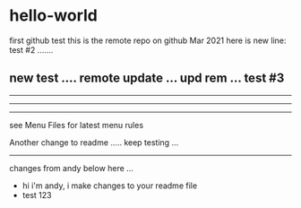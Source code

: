 # hello-world
first github test
this is the remote repo on github Mar 2021
here is new line: test #2 .......

new test .... remote update ... upd rem ... test #3
----------------------------------------------------
----------------------------------------------------
----------------------------------------------------
----------------------------------------------------

see Menu Files for latest menu rules

Another change to readme ..... keep testing ...

------------------------------------
changes from andy below here ...

   * hi i'm andy, i make changes to your readme file
   * test 123


